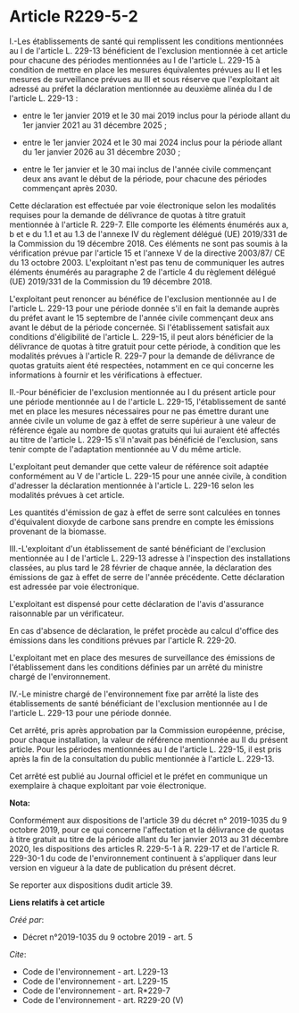 # Article R229-5-2

I.-Les établissements de santé qui remplissent les conditions mentionnées au I de l'article L. 229-13 bénéficient de
l'exclusion mentionnée à cet article pour chacune des périodes mentionnées au I de l'article L. 229-15 à condition de mettre
en place les mesures équivalentes prévues au II et les mesures de surveillance prévues au III et sous réserve que
l'exploitant ait adressé au préfet la déclaration mentionnée au deuxième alinéa du I de l'article L. 229-13 :

- entre le 1er janvier 2019 et le 30 mai 2019 inclus pour la période allant du 1er janvier 2021 au 31 décembre 2025 ;

- entre le 1er janvier 2024 et le 30 mai 2024 inclus pour la période allant du 1er janvier 2026 au 31 décembre 2030 ;

- entre le 1er janvier et le 30 mai inclus de l'année civile commençant deux ans avant le début de la période, pour chacune
des périodes commençant après 2030. 

Cette déclaration est effectuée par voie électronique selon les modalités requises pour la demande de délivrance de quotas à
titre gratuit mentionnée à l'article R. 229-7. Elle comporte les éléments énumérés aux a, b et e du 1.1 et au 1.3 de l'annexe
IV du règlement délégué (UE) 2019/331 de la Commission du 19 décembre 2018. Ces éléments ne sont pas soumis à la vérification
prévue par l'article 15 et l'annexe V de la directive 2003/87/ CE du 13 octobre 2003. L'exploitant n'est pas tenu de
communiquer les autres éléments énumérés au paragraphe 2 de l'article 4 du règlement délégué (UE) 2019/331 de la Commission
du 19 décembre 2018. 

L'exploitant peut renoncer au bénéfice de l'exclusion mentionnée au I de l'article L. 229-13 pour une période donnée s'il en
fait la demande auprès du préfet avant le 15 septembre de l'année civile commençant deux ans avant le début de la période
concernée. Si l'établissement satisfait aux conditions d'éligibilité de l'article L. 229-15, il peut alors bénéficier de la
délivrance de quotas à titre gratuit pour cette période, à condition que les modalités prévues à l'article R. 229-7 pour la
demande de délivrance de quotas gratuits aient été respectées, notamment en ce qui concerne les informations à fournir et les
vérifications à effectuer. 

II.-Pour bénéficier de l'exclusion mentionnée au I du présent article pour une période mentionnée au I de l'article L.
229-15, l'établissement de santé met en place les mesures nécessaires pour ne pas émettre durant une année civile un volume
de gaz à effet de serre supérieur à une valeur de référence égale au nombre de quotas gratuits qui lui auraient été affectés
au titre de l'article L. 229-15 s'il n'avait pas bénéficié de l'exclusion, sans tenir compte de l'adaptation mentionnée au V
du même article. 

L'exploitant peut demander que cette valeur de référence soit adaptée conformément au V de l'article L. 229-15 pour une année
civile, à condition d'adresser la déclaration mentionnée à l'article L. 229-16 selon les modalités prévues à cet article. 

Les quantités d'émission de gaz à effet de serre sont calculées en tonnes d'équivalent dioxyde de carbone sans prendre en
compte les émissions provenant de la biomasse. 

III.-L'exploitant d'un établissement de santé bénéficiant de l'exclusion mentionnée au I de l'article L. 229-13 adresse à
l'inspection des installations classées, au plus tard le 28 février de chaque année, la déclaration des émissions de gaz à
effet de serre de l'année précédente. Cette déclaration est adressée par voie électronique. 

L'exploitant est dispensé pour cette déclaration de l'avis d'assurance raisonnable par un vérificateur. 

En cas d'absence de déclaration, le préfet procède au calcul d'office des émissions dans les conditions prévues par l'article
R. 229-20. 

L'exploitant met en place des mesures de surveillance des émissions de l'établissement dans les conditions définies par un
arrêté du ministre chargé de l'environnement. 

IV.-Le ministre chargé de l'environnement fixe par arrêté la liste des établissements de santé bénéficiant de l'exclusion
mentionnée au I de l'article L. 229-13 pour une période donnée. 

Cet arrêté, pris après approbation par la Commission européenne, précise, pour chaque installation, la valeur de référence
mentionnée au II du présent article. Pour les périodes mentionnées au I de l'article L. 229-15, il est pris après la fin de
la consultation du public mentionnée à l'article L. 229-13. 

Cet arrêté est publié au Journal officiel et le préfet en communique un exemplaire à chaque exploitant par voie électronique.

**Nota:**

Conformément aux dispositions de l'article 39 du décret n° 2019-1035 du 9 octobre 2019, pour ce qui concerne l'affectation et
la délivrance de quotas à titre gratuit au titre de la période allant du 1er janvier 2013 au 31 décembre 2020, les
dispositions des articles R. 229-5-1 à R. 229-17 et de l'article R. 229-30-1 du code de l'environnement continuent à
s'appliquer dans leur version en vigueur à la date de publication du présent décret.

Se reporter aux dispositions dudit article 39.

**Liens relatifs à cet article**

_Créé par_:

  - Décret n°2019-1035 du 9 octobre 2019 - art. 5

_Cite_:

  - Code de l'environnement - art. L229-13
  - Code de l'environnement - art. L229-15
  - Code de l'environnement - art. R*229-7
  - Code de l'environnement - art. R229-20 (V)

